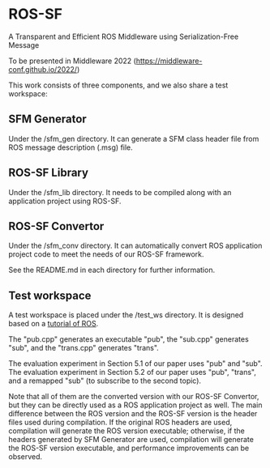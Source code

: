 # ROS-SF

A Transparent and Efficient ROS Middleware using Serialization-Free Message

To be presented in Middleware 2022 (https://middleware-conf.github.io/2022/)

This work consists of three components, and we also share a test workspace:

## SFM Generator

Under the /sfm_gen directory. It can generate a SFM class header file from ROS message description (.msg) file.

## ROS-SF Library

Under the /sfm_lib directory. It needs to be compiled along with an application project using ROS-SF.

## ROS-SF Convertor

Under the /sfm_conv directory. It can automatically convert ROS application project code to meet the needs of our ROS-SF framework.

See the README.md in each directory for further information.

## Test workspace

A test workspace is placed under the /test_ws directory.
It is designed based on a [tutorial of ROS](http://wiki.ros.org/ROS/Tutorials/WritingPublisherSubscriber%28c%2B%2B%29).

The "pub.cpp" generates an executable "pub", the "sub.cpp" generates "sub", and the "trans.cpp" generates "trans".

The evaluation experiment in Section 5.1 of our paper uses "pub" and "sub".
The evaluation experiment in Section 5.2 of our paper uses "pub", "trans", and a remapped "sub" (to subscribe to the second topic).

Note that all of them are the converted version with our ROS-SF Convertor, but they can be directly used as a ROS application project as well.
The main difference between the ROS version and the ROS-SF version is the header files used during compilation.
If the original ROS headers are used, compilation will generate the ROS version executable; otherwise, if the headers generated by SFM Generator are used, compilation will generate the ROS-SF version executable, and performance improvements can be observed.
